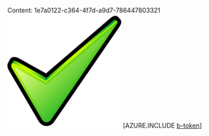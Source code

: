 Content: 1e7a0122-c364-4f7d-a9d7-786447803321![image](a5c3de74-e274-4895-afa2-cb40b4d7122f.png)
[AZURE.INCLUDE [b-token](5b943660-a1fd-4c54-9d94-f85ab9542a4b.md)]
